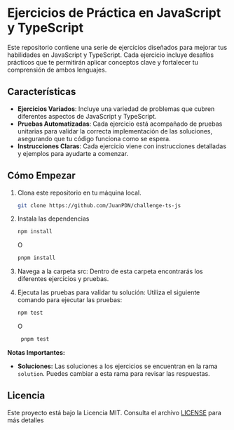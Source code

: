 # Ejercicios de Práctica en JavaScript y TypeScript

Este repositorio contiene una serie de ejercicios diseñados para mejorar tus habilidades en JavaScript y TypeScript. Cada ejercicio incluye desafíos prácticos que te permitirán aplicar conceptos clave y fortalecer tu comprensión de ambos lenguajes.

## Características

- **Ejercicios Variados**: Incluye una variedad de problemas que cubren diferentes aspectos de JavaScript y TypeScript.
- **Pruebas Automatizadas**: Cada ejercicio está acompañado de pruebas unitarias para validar la correcta implementación de las soluciones, asegurando que tu código funciona como se espera.
- **Instrucciones Claras**: Cada ejercicio viene con instrucciones detalladas y ejemplos para ayudarte a comenzar.

## Cómo Empezar

1. Clona este repositorio en tu máquina local.
   
   ```bash
   git clone https://github.com/JuanPDN/challenge-ts-js
   ```

2. Instala las dependencias

   ```bash
   npm install
   ```
   O
   ```bash
   pnpm install
   ```

3. Navega a la carpeta src: Dentro de esta carpeta encontrarás los diferentes ejercicios y pruebas.
   
4. Ejecuta las pruebas para validar tu solución: Utiliza el siguiente comando para ejecutar las pruebas:
   
   ```bash
   npm test
   ```
   O
   ```bash
    pnpm test
   ```

**Notas Importantes:** 

- **Soluciones:** Las soluciones a los ejercicios se encuentran en la rama `solution`. Puedes cambiar a esta rama para revisar las respuestas.

## Licencia

Este proyecto está bajo la Licencia MIT. Consulta el archivo [LICENSE](https://github.com/JuanPDN/challenge-ts-js?tab=MIT-1-ov-file) para más detalles
